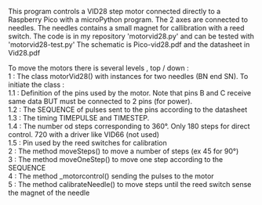 This program controls a VID28 step motor connected directly to a Raspberry Pico with a microPython program.
The 2 axes are connected to needles. The needles contains a small magnet for callibration with a reed switch.
The code is in my repository 'motorvid28.py' and can be tested with 'motorvid28-test.py'
The schematic is Pico-vid28.pdf and the datasheet in Vid28.pdf  

To move the motors there is several levels , top / down :  
1 : The class motorVid28() with instances for two needles (BN end SN). To initiate the class :  
1.1 : Definition of the pins used by the motor. Note that pins B and C receive same data BUT must be connected to 2 pins (for power).  
1.2 : The SEQUENCE of pulses sent to the pins according to the datasheet  
1.3 : The timing TIMEPULSE and TIMESTEP.  
1.4 : The number od steps corresponding to 360°. Only 180 steps for direct control. 720 with a driver like VID66 (not used)  
1.5 : Pin used by the reed switches for calibration  
2 : The method moveSteps() to move a number of steps (ex 45 for 90°)  
3 : The method moveOneStep() to move one step according to the SEQUENCE  
4 : The method _motorcontrol() sending the pulses to the motor  
5 : The method calibrateNeedle() to move steps until the reed switch sense the magnet of the needle
 
